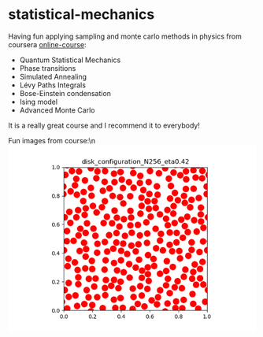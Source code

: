 # statistical-mechanics
Having fun applying sampling and monte carlo methods in physics from coursera [online-course](https://www.coursera.org/learn/statistical-mechanics):
- Quantum Statistical Mechanics
- Phase transitions
- Simulated Annealing
- Lévy Paths Integrals
- Bose-Einstein condensation
- Ising model
- Advanced Monte Carlo

It is a really great course and I recommend it to everybody!

Fun images from course:\n
![liquid](disk_configuration_N256_eta0.42.png)
